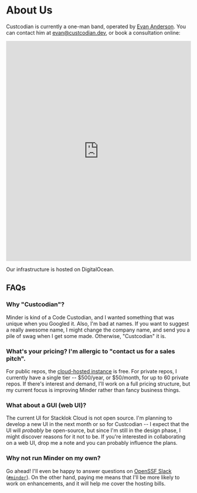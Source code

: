 # About Us

Custcodian is currently a one-man band, operated by [Evan Anderson](https://www.linkedin.com/in/evankanderson/).  You can contact him at [evan@custcodian.dev](mailto:evan@custcodian.dev), or book a consultation online:

<!-- Google Calendar Appointment Scheduling begin -->
<iframe src="https://calendar.google.com/calendar/appointments/AcZssZ0fFDkSX3hBvj5S5rI6xPnhBlwiOROTBZpLdtM=?gv=true" style="border: 0" width="100%" height="600" frameborder="0"></iframe>
<!-- end Google Calendar Appointment Scheduling -->

Our infrastructure is hosted on DigitalOcean.

## FAQs

### Why "Custcodian"?

Minder is kind of a Code Custodian, and I wanted something that was unique when you Googled it.  Also, I'm bad at names.  If you want to suggest a really awesome name, I might change the company name, and send you a pile of swag when I get some made.  Otherwise, "Custcodian" it is.

### What's your pricing?  I'm allergic to "contact us for a sales pitch".

For public repos, the [cloud-hosted instance](/hosted) is free.  For private repos, I currently have a single tier -- $500/year, or $50/month, for up to 60 private repos.  If there's interest and demand, I'll work on a full pricing structure, but my current focus is improving Minder rather than fancy business things.

### What about a GUI (web UI)?

The current UI for Stacklok Cloud is not open source.  I'm planning to develop a new UI in the next month or so for Custcodian -- I expect that the UI will _probably_ be open-source, but since I'm still in the design phase, I might discover reasons for it not to be.  If you're interested in collaborating on a web UI, drop me a note and you can probably influence the plans.

### Why not run Minder on my own?

Go ahead!  I'll even be happy to answer questions on [OpenSSF Slack](http://slack.openssf.org/) ([`#minder`](https://openssf.slack.com/archives/C07SP9RSM2L)).  On the other hand, paying me means that I'll be more likely to work on enhancements, and it will help me cover the hosting bills.
